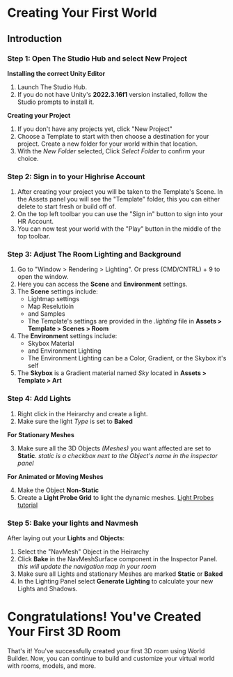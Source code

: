 # **Creating Your First World**

## **Introduction**

### **Step 1: Open The Studio Hub and select New Project**
**Installing the correct Unity Editor**
1. Launch The Studio Hub.
2. If you do not have Unity's **2022.3.16f1** version installed, follow the Studio prompts to install it.

**Creating your Project**
1. If you don't have any projects yet, click "New Project"
2. Choose a Template to start with then choose a destination for your project. Create a new folder for your world within that location.
3. With the _New Folder_ selected, Click _Select Folder_ to confirm your choice.


### **Step 2: Sign in to your Highrise Account**

1. After creating your project you will be taken to the Template's Scene. In the Assets panel you will see the "Template" folder, this you can either delete to start fresh or build off of.
2. On the top left toolbar you can use the "Sign in" button to sign into your HR Account.
3. You can now test your world with the "Play" button in the middle of the top toolbar.


### **Step 3: Adjust The Room Lighting and Background**

1. Go to "Window > Rendering > Lighting". Or press (CMD/CNTRL) + 9 to open the window.
2. Here you can access the **Scene** and **Environment** settings.
3. The **Scene** settings include:
    - Lightmap settings
    - Map Reselutioin
    - and Samples
    - The Template's settings are provided in the *.lighting* file in **Assets > Template > Scenes > Room**
4. The **Environment** settings include:
    - Skybox Material
    - and Environment Lighting
    - The Environment Lighting can be a Color, Gradient, or the Skybox it's self
5. The **Skybox** is a Gradient material named *Sky* located in **Assets > Template > Art**


### **Step 4: Add Lights**
1. Right click in the Heirarchy and create a light.
2. Make sure the light *Type* is set to **Baked**

**For Stationary Meshes**

3. Make sure all the 3D Objects *(Meshes)* you want affected are set to **Static**. *static is a checkbox next to the Object's name in the inspector panel*
   
**For Animated or Moving Meshes**

4. Make the Object **Non-Static**
5. Create a **Light Probe Grid** to light the dynamic meshes.
[Light Probes tutorial](https://www.youtube.com/watch?v=_E0JXOZDTKA)


### **Step 5: Bake your lights and Navmesh**
After laying out your **Lights** and **Objects**:
1. Select the "NavMesh" Object in the Heirarchy
2. Click **Bake** in the NavMeshSurface component in the Inspector Panel. *this will update the navigation map in your room*
3. Make sure all Lights and stationary Meshes are marked **Static** or **Baked**
4. In the Lighting Panel select **Generate Lighting** to calculate your new Lights and Shadows.


# **Congratulations! You've Created Your First 3D Room**

That's it! You've successfully created your first 3D room using World Builder. Now, you can continue to build and customize your virtual world with rooms, models, and more.
